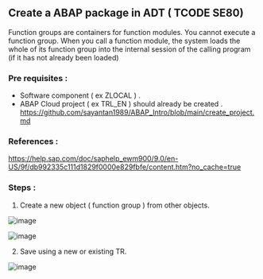 ## Create a ABAP package in ADT ( TCODE SE80) 

Function groups are containers for function modules. You cannot execute a function group. When you call a function module, the system loads the whole of its function group into the internal session of the calling program (if it has not already been loaded)

### Pre requisites : 

- Software component ( ex ZLOCAL ) .
- ABAP Cloud project ( ex TRL_EN ) should already be created .
https://github.com/sayantan1989/ABAP_Intro/blob/main/create_project.md 

### References : 
https://help.sap.com/doc/saphelp_ewm900/9.0/en-US/9f/db992335c111d1829f0000e829fbfe/content.htm?no_cache=true 

### Steps :

1. Create a new object ( function group ) from other objects.

![image](https://github.com/user-attachments/assets/db285641-cee1-465c-9ede-eaf3195896f8)

![image](https://github.com/user-attachments/assets/92546663-dad1-41bd-8af9-2c363cddab65)

2. Save using a new or existing TR.

![image](https://github.com/user-attachments/assets/bf598cd5-14bc-4d4c-80c1-41e24de2e8ad)
